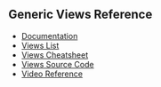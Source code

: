## Generic Views Reference

* <a href="https://docs.djangoproject.com/en/5.0/topics/class-based-views/generic-display/#built-in-class-based-generic-views" target="_blank">Documentation</a>
* <a href="https://docs.djangoproject.com/en/5.1/ref/class-based-views/" target="_blank">Views List</a>
* <a href="https://ccbv.co.uk/" target="_blank">Views Cheatsheet</a>
* <a href="https://github.com/django/django/tree/main/django/views/generic" target="_blank">Views Source Code</a>
* <a href="https://www.youtube.com/watch?v=RE0HlKch_3U" target="_blank">Video Reference</a>
<!-- * <a href="" target="_blank">Template</a> -->